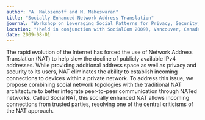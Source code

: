 ```yaml
---
author: "A. Malozemoff and M. Maheswaran"
title: "Socially Enhanced Network Address Translation"
journal: "Workshop on Leveraging Social Patterns for Privacy, Security, and Network Architectures (SP4SPNA09)"
location: "(held in conjunction with SocialCom 2009), Vancouver, Canada"
date: 2009-08-01
---
```

The rapid evolution of the Internet has forced the use of Network Address Translation (NAT) to help slow the decline of publicly available IPv4 addresses. While providing additional address space as well as privacy and security to its users, NAT eliminates the ability to establish incoming connections to devices within a private network. To address this issue, we propose combining social network topologies with the traditional NAT architecture to better integrate peer-to-peer communication through NATed networks. Called SocialNAT, this socially enhanced NAT allows incoming connections from trusted parties, resolving one of the central criticisms of the NAT approach.